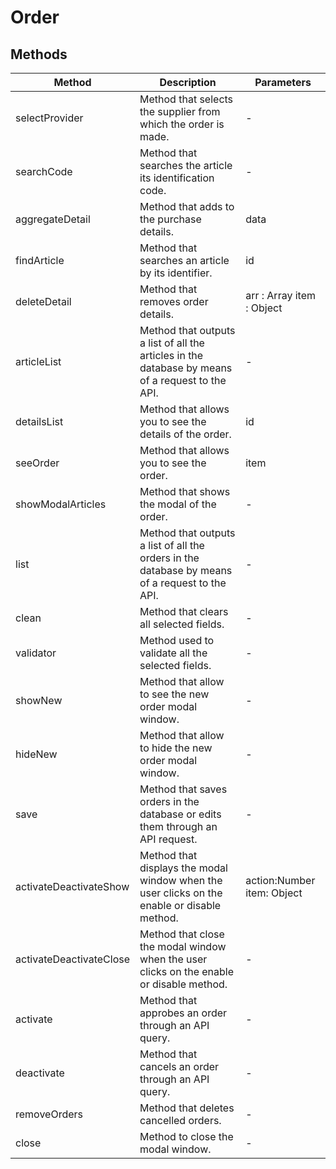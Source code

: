 # Order

## Methods

<!-- @vuese:Order:methods:start -->
|Method|Description|Parameters|
|---|---|---|
|selectProvider|Method that selects the supplier from which the order is made.|-|
|searchCode|Method that searches the article its identification code.|-|
|aggregateDetail|Method that adds to the purchase details.|data|
|findArticle|Method that searches an article by its identifier.|id|
|deleteDetail|Method that removes order details.|arr : Array item : Object|
|articleList|Method that outputs a list of all the articles in the database by means of a request to the API.|-|
|detailsList|Method that allows you to see the details of the order.|id|
|seeOrder|Method that allows you to see the order.|item|
|showModalArticles|Method that shows the modal of the order.|-|
|list|Method that outputs a list of all the orders in the database by means of a request to the API.|-|
|clean|Method that clears all selected fields.|-|
|validator|Method used to validate all the selected fields.|-|
|showNew|Method that allow to see the new order modal window.|-|
|hideNew|Method that allow to hide the new order modal window.|-|
|save|Method that saves orders in the database or edits them through an API request.|-|
|activateDeactivateShow|Method that displays the modal window when the user clicks on the enable or disable method.|action:Number item: Object|
|activateDeactivateClose|Method that close the modal window when the user clicks on the enable or disable method.|-|
|activate|Method that approbes an order through an API query.|-|
|deactivate|Method that cancels an order through an API query.|-|
|removeOrders|Method that deletes cancelled orders.|-|
|close|Method to close the modal window.|-|

<!-- @vuese:Order:methods:end -->


